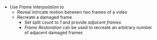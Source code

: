 - Use _Frame Interpolation_ to
    - Reveal intricate motion between two frames of a video
    - Recreate a damaged frame
        - Set split count to _1_ and provide _adjacent frames_
        - _Frame Restoration_ can be used to recreate an arbitrary number of adjacent damaged frames